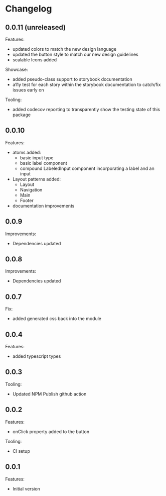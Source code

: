 # Changelog

## 0.0.11 (unreleased)

Features:

- updated colors to match the new design language
- updated the button style to match our new design guidelines
- scalable Icons added

Showcase:

- added pseudo-class support to storybook documentation
- a11y test for each story within the storybook documentation to catch/fix issues early on

Tooling:

- added codecov reporting to transparently show the testing state of this package

## 0.0.10

Features:

- atoms added:
  - basic input type
  - basic label component
  - compound LabeledInput component incorporating a label and an input
- Layout patterns added:
  - Layout
  - Navigation
  - Main
  - Footer
- documentation improvements

## 0.0.9

Improvements:

- Dependencies updated

## 0.0.8

Improvements:

- Dependencies updated

## 0.0.7

Fix:

- added generated css back into the module

## 0.0.4

Features:

- added typescript types

## 0.0.3

Tooling:

- Updated NPM Publish github action

## 0.0.2

Features:

- onClick property added to the button

Tooling:

- CI setup

## 0.0.1

Features:

- Initial version
